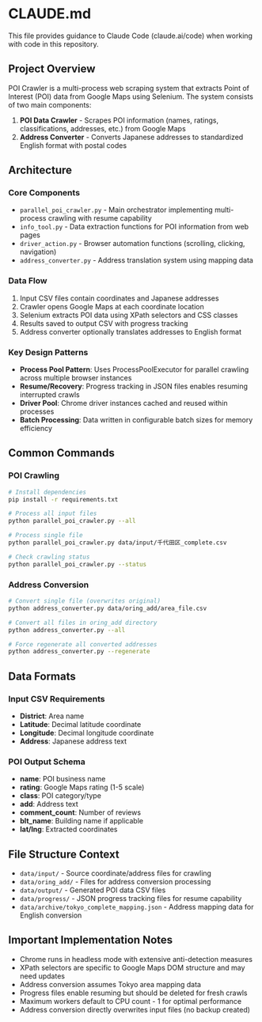 # CLAUDE.md

This file provides guidance to Claude Code (claude.ai/code) when working with code in this repository.

## Project Overview

POI Crawler is a multi-process web scraping system that extracts Point of Interest (POI) data from Google Maps using Selenium. The system consists of two main components:

1. **POI Data Crawler** - Scrapes POI information (names, ratings, classifications, addresses, etc.) from Google Maps
2. **Address Converter** - Converts Japanese addresses to standardized English format with postal codes

## Architecture

### Core Components

- `parallel_poi_crawler.py` - Main orchestrator implementing multi-process crawling with resume capability
- `info_tool.py` - Data extraction functions for POI information from web pages  
- `driver_action.py` - Browser automation functions (scrolling, clicking, navigation)
- `address_converter.py` - Address translation system using mapping data

### Data Flow

1. Input CSV files contain coordinates and Japanese addresses
2. Crawler opens Google Maps at each coordinate location
3. Selenium extracts POI data using XPath selectors and CSS classes
4. Results saved to output CSV with progress tracking
5. Address converter optionally translates addresses to English format

### Key Design Patterns

- **Process Pool Pattern**: Uses ProcessPoolExecutor for parallel crawling across multiple browser instances
- **Resume/Recovery**: Progress tracking in JSON files enables resuming interrupted crawls
- **Driver Pool**: Chrome driver instances cached and reused within processes
- **Batch Processing**: Data written in configurable batch sizes for memory efficiency

## Common Commands

### POI Crawling
```bash
# Install dependencies
pip install -r requirements.txt

# Process all input files
python parallel_poi_crawler.py --all

# Process single file
python parallel_poi_crawler.py data/input/千代田区_complete.csv

# Check crawling status
python parallel_poi_crawler.py --status
```

### Address Conversion
```bash
# Convert single file (overwrites original)
python address_converter.py data/oring_add/area_file.csv

# Convert all files in oring_add directory
python address_converter.py --all

# Force regenerate all converted addresses
python address_converter.py --regenerate
```

## Data Formats

### Input CSV Requirements
- **District**: Area name
- **Latitude**: Decimal latitude coordinate  
- **Longitude**: Decimal longitude coordinate
- **Address**: Japanese address text

### POI Output Schema
- **name**: POI business name
- **rating**: Google Maps rating (1-5 scale)
- **class**: POI category/type
- **add**: Address text
- **comment_count**: Number of reviews
- **blt_name**: Building name if applicable
- **lat/lng**: Extracted coordinates

## File Structure Context

- `data/input/` - Source coordinate/address files for crawling
- `data/oring_add/` - Files for address conversion processing  
- `data/output/` - Generated POI data CSV files
- `data/progress/` - JSON progress tracking files for resume capability
- `data/archive/tokyo_complete_mapping.json` - Address mapping data for English conversion

## Important Implementation Notes

- Chrome runs in headless mode with extensive anti-detection measures
- XPath selectors are specific to Google Maps DOM structure and may need updates
- Address conversion assumes Tokyo area mapping data
- Progress files enable resuming but should be deleted for fresh crawls
- Maximum workers default to CPU count - 1 for optimal performance
- Address conversion directly overwrites input files (no backup created)